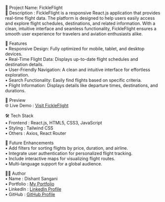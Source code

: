 🚀 Project Name: FickleFlight <br/>
📝 Description : FickleFlight is a responsive React.js application that provides real-time flight data. The platform is designed to help users easily access and explore flight schedules, destinations, and related information. With a clean, intuitive interface and seamless functionality, FickleFlight ensures a smooth user experience for travelers and aviation enthusiasts alike.<br/>

📂 Features <br/>
• Responsive Design: Fully optimized for mobile, tablet, and desktop devices.<br/>
• Real-Time Flight Data: Displays up-to-date flight schedules and destination details.<br/>
• User-Friendly Navigation: A clean and intuitive interface for effortless exploration.<br/>
• Search Functionality: Easily find flights based on specific criteria.<br/>
• Flight Information: Displays details like departure times, destinations, and durations.<br/>

🎯 Preview <br/>
🌐 Live Demo : [Visit FickleFlight](https://fickleflight27.netlify.app/)<br/>

🛠️ Tech Stack<br/>
• Frontend : React.js, HTML5, CSS3, JavaScript<br/>
• Styling  : Tailwind CSS<br/>
• Others   : Axios, React Router<br/>

🔮 Future Enhancements<br/>
• Add filters for sorting flights by price, duration, and airline.<br/>
• Integrate user authentication for personalized flight tracking.<br/>
• Include interactive maps for visualizing flight routes.<br/>
• Multi-language support for a global audience.<br/> 

🧑‍💻 Author<br/> 
• Name      : Dishant Sangani<br/> 
• Portfolio : [My Portfolio](https://dishant27.netlify.app/)<br/> 
• LinkedIn  : [LinkedIn Profile](https://dishant27.netlify.app/)<br/> 
• GitHub    : [GitHub Profile](https://github.com/Dishantsangani)<br/> 
